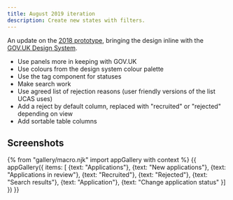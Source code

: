 ```yaml
---
title: August 2019 iteration
description: Create new states with filters.
---
```

An update on the [2018 prototype](/manage-teacher-training-applications/better-statuses), bringing the design inline with the [GOV.UK Design System](https://design-system.service.gov.uk/).

* Use panels more in keeping with GOV.UK
* Use colours from the design system colour palette
* Use the tag component for statuses
* Make search work
* Use agreed list of rejection reasons (user friendly versions of the list UCAS uses)
* Add a reject by default column, replaced with "recruited" or "rejected" depending on view
* Add sortable table columns

## Screenshots

{% from "gallery/macro.njk" import appGallery with context %}
{{ appGallery({
  items: [
    {text: "Applications"},
    {text: "New applications"},
    {text: "Applications in review"},
    {text: "Recruited"},
    {text: "Rejected"},
    {text: "Search results"},
    {text: "Application"},
    {text: "Change application status"
  }]
}) }}
